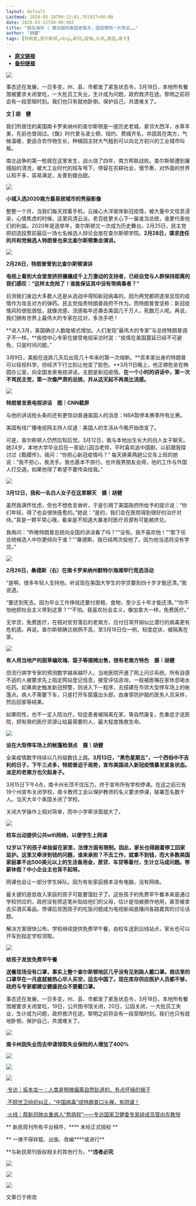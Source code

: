 ```yaml
---
layout: default
Lastmod: 2020-03-28T09:13:01.701937+00:00
date: 2020-03-22T00:00:00Z
title: "我在海外 | 傻白甜的美国老南方，因疫情而一片愁云……"
author: "胡健"
tags: [特朗普,查尔斯顿,nbsp,新冠,疫情,关闭,美国,南卡]
---
```


* [**原文链接**](https://mp.weixin.qq.com/s/YEzxiFYF4knSkLzixKiMXA)
* [**备份链接**](http://archive.ph/xQlqn)


![](/images/post/e687419aee5ba5dc10b91a175fcda518.jpg)

事态还在发展，一日多变，州、县、市都发了紧急状态令，3月18日，本地所有餐馆被要求关闭堂吃，一大批员工失业，生计成为问题，政府救济在途。黎明之前将会有一段至暗时刻。我们也只有就地卧倒，保护自己，共渡难关了。

**文 | 胡　健**

我们所居住的美国南卡罗来纳州的查尔斯顿是一座历史老城，紧邻大西洋，水草丰美，先前也曾阔过。《飘》时代曾与波士顿、纽约、费城齐名，并因其在南方，气候温暖，更适合农作物生长，种植园主财大气粗到可以向北方初兴的工业城市叫板。

南北战争的第一枪就在这里发生，战火烧了四年，南方邦联战败。查尔斯顿遭到屠城般的清洗，被大工业时代的班车甩下，停留在农耕社会，慢节奏，对外面的世界认知不多，容易满足，友善到傻白甜。

![](/images/post/99e9a7b80402a6da3705b612a1abe236.jpg)

**小城入选2020南方最易居城市的秀丽影像**  

整整一个月，当我们每天捏着手机，云操心大洋彼岸新冠疫情，被大量中文信息浸染，心情焦虑的时候，这里风清云淡。老百姓更关心下一届谁当总统，谁更代表他们的利益。2020年是选举年，查尔斯顿又一次成为历史舞台。2月25日，民主党把初选投票前最后一场七名候选人辩论会放在查尔斯顿学院。**2月28日，谋求连任的共和党候选人特朗普也来北查尔斯顿集会演讲。**

![](/images/post/03280e5561d7ae3cd769613e4854852b.jpg)

**2月28日，特朗普曾到北查尔斯顿演讲**  

**电视上看到大会堂里挤挤攘攘成千上万激动的支持者，已经自觉与人群保持距离的我们感叹：“这样太危险了！谁能保证其中没有带病毒者？”**

目测我们身边大多数人还是从选战中得知新冠病毒的。因为两党都把逐渐显现的疫情作为攻击对方的弹药。民主党指责特朗普政府不作为。而特朗普曾坚称：新冠疫情风险很低很低，就像流感，流感每年还袭击美国几千万人，死数万人呢。再说，我们拥有世界上最伟大的专家在应对，多洗手吧！

**进入3月，美国确诊人数陡坡式增加。人们发现“最伟大的专家”与总统特朗普调子不一样。**疾控中心专家在接受电视采访时说：“疫情在美国蔓延已经不可避免，只是时间问题。”

3月9日，美股在连跌几天后出现几十年来的第一次熔断。**资本家出身的特朗普可以轻视科学，但经济下行立刻让他变了脸色。**3月11日晚上，他正襟危坐在椭圆办公室，向全国发表电视讲话，主题是新冠疫情。**在一个小时的讲话中，第一次不骂民主党，第一次像严肃的总统，并从这天起不再类比流感。**

![](/images/post/06884d2f0ff5f3965eda0c39fdc86f5d.jpg)

**特朗普发表电视讲话　图｜CNN截屏**  

与他的讲话抢头条的还有更惊动普通美国人的消息：NBA暂停本赛季所有比赛。

美国有线广播电视网主持人叹道：美国人的生活从今晚开始改变了。

可是，查尔斯顿人仍然后知后觉。3月12日，我与本地出生长大的白人女子聊天。她24岁，本地大学毕业后在一家幼儿园当老师，平时喜欢追中国剧，以前跟我探讨过《甄嬛传》。我问：“你担心新冠疫情吗？” 每天换乘两趟公交车上班的她说：“我不担心，我洗手。我也基本不旅行。也许我男朋友会得，他的工作与外国人打交道。如果他得了希望不要传染给我。”

![](/images/post/b86a320ea1979688587cfd23daff1f8c.jpg)

**3月12日，我和一名白人女子在这里聊天　摄｜胡健**  

虽然我满怀忧虑，但也不想危言耸听，于是引用了美国政府所给予的提示说：“你们年轻，得了也会很快痊愈的。”她说：“是的，我们会在医院得到很好的治疗对待。”真是一颗平常心哦，看来是不知道大暴发时医疗资源有可能被挤兑。

我再问：“昨晚特朗普总统向全国的讲话看了吗？”“没有。我不喜欢他！”“那下任总统候选人中你更倾向于谁？”“桑德斯。我已经两次投他了。因为他当选将没有学贷。”

![](/images/post/36de81182e7177693aee88f67e544a88.jpg)

**2月26日，桑德斯（右）在南卡罗来纳州默特尔海滩举行竞选活动**  

“是啊，很多年轻人支持他。听说现在美国大学生的学贷要到四十岁才能还清。”我说道。

“要还到死去。因为毕业工作挣钱还要付房租、食物，至少五十年才能还清。”“你不怕他把社会主义带到这里？”“不怕。我喜欢社会主义，像加拿大一样，免费医疗。”

无学贷，免费医疗，在相对贫穷落后的老南方，应付日常开销似比潜行的病毒更有危机感。再说，查尔斯顿确诊病例不高，至3月16日仅一例，轻度症状，被隔离在家。

![](/images/post/e22310997a4d679602fcdce9c03236a8.jpg)

**有人用当地产的甜草编玫瑰、篮子等摆摊出售，很有老南方特色　摄｜胡健**  

但流行病学专家的预测数字越来越吓人。当地医院开通了网上问诊系统。所有自感不适的人被要求先上指定网站登记信息，接受评估咨询，一般被医嘱在家休息喝水吃药。如果病史触发新冠预警，则进入下一程序，去搭建在市郊大型停车场上的帐篷点。病人不需要下车，只是打开车窗露出头部，由身穿防护服的医务人员采样，然后回家等结果。

如果阳性，也不一定入院治疗。轻症患者被隔离在家，等自然康复。危重症才送医院，把有限的医疗资源让给最需要的人，最大程度挽救生命。

![](/images/post/b055a225a2be2be316b7cbca3819ccc8.jpg)

**设在大型停车场上的帐篷检测点　摄｜胡健**  

全美疫情数字持续以几何级数往上跳。**3月13日，“黑色星期五”，一个西俗中不吉利的日子，下午三点多，特朗普迫于局势，宣布美国进入新冠疫情暴发紧急状态。淡定的老南方也欠起身子。**

3月15日下午4点，南卡州长顶不住压力，终于宣布所有学校停课。在这之前已有19个州宣布关闭学校，南卡教师工会以保护教师的名义要求停课，联署签名数千人。当天大半个美国关闭了学校。

关闭大学操作上相对简单，而中小学牵涉面就大了。

![](/images/post/d32177c90d376972f73de55751293ff9.jpg)

**校车出动提供公共wifi网络，以便学生上网课**  

**12岁以下的孩子单独留在家里，法律方面有限制。因此，家长也得跟着停工回家监护。这里又牵涉到钱的问题，谁来承担？不去工作，就拿不到钱，而大多数美国家庭拿不出500美元以上的生活备用金，房贷、车贷等着付，生计立马成问题。带薪休假？中小企业主也背不起呀。**

网课也会让一部分学生掉队。因为有些家庭根本没有电脑，没有网络。

最关键的是低收入家庭的孩子可能要饿肚子了。这些孩子的免费早午餐本来是通过学校供应的，政府没有把这笔补贴给他们的父母，估计是怕被挪作他用，甚至被拿去买酒买毒品。停课后贫困孩子的吃饭问题成为电视新闻直播间各路嘉宾的讨论话题。

解决方案很快公布。学校继续提供免费早午餐，由校车送到沿线站点，家长也可以开车到指定学校领取。

![](/images/post/309e0f1235de97cc5cc602f4c3832521.jpg)

**给孩子发放免费早午餐**  

**送餐现场没有口罩，事实上整个查尔斯顿地区几乎没有见到路人戴口罩。商店里的口罩早在一月底就被热心华人买空，运去中国了。现在库存供应医护人员都不够，政府与专家都建议健康民众不要戴口罩。**

事态还在发展，一日多变，州、县、市都发了紧急状态令，3月18日，本地所有餐馆被要求关闭堂吃，19日，公共图书馆关闭，20日，公园关闭，一大批员工失业，生计成为问题，政府救济在途。黎明之前将会有一段至暗时刻。我们也只有就地卧倒，保护自己，共渡难关了。

![](/images/post/8a8e6dee5cf181fbfa1ef0a6505fcc76.jpg)

**南卡州因失业而去申请领取失业保险的人增加了400%**  

![](/images/post/d8ca61a3dfcf9a9aa170b58d4b6eeb42.jpg)

![](/images/post/6f1a77f043f1922e8f8cbc65833ffe0b.jpg)

  

![](/images/post/9b9f59f87ccb0e7aa7587886d34765a8.jpg)

  

[·专访｜坂本龙一：人类是稍微偏离自然轨道的、有点坏掉的猴子](http://mp.weixin.qq.com/s?__biz=MTUzMDQzNjMwMQ==&mid=2652827479&idx=1&sn=269f23f285d49bcd5b8b72fa258f1aab&chksm=68ed22f55f9aabe3593a0047eaed651326dbc1390e88e6c4fadce48d53f375207ac1469e5cdb&scene=21#wechat_redirect)

[·不顾世卫组织纠正，“中国病毒”成特朗普口头禅，有阴谋！](http://mp.weixin.qq.com/s?__biz=MTUzMDQzNjMwMQ==&mid=2652827443&idx=1&sn=b1cf1c7fb92e559f5bacf8bd05476bd4&chksm=68ed22915f9aab87333af72eb81f19283b1ae4a01977ca690c918413aab03fab7ca74c75108d&scene=21#wechat_redirect)

[·火线｜帮新冠肺炎重病人“熬病程”——专访国家卫健委专家组成员管向东教授](http://mp.weixin.qq.com/s?__biz=MTUzMDQzNjMwMQ==&mid=2652827496&idx=1&sn=32fc4d8f765f5795aace228c9198247e&chksm=68ed22ca5f9aabdce59caf3c277b59bb295a56e3d1d039cb152e845a8a8f31a323e1f2efdf01&scene=21#wechat_redirect)

** 新民周刊所有平台稿件，**** 未经正式授权 **

** 一律不得转载、出版、改编****或进行**

**与新民周刊版权相关的其他行为，****违者必究**

![](/images/post/8c61204c25da3d92bcba2aedcd65705a.jpg)

![](/images/post/b04ef1e54eb67171d85d193cf846bd6c.jpg)

![](/images/post/a1d28602e47bbe22fb9b6fb6be715b10.jpg)

文章已于修改


